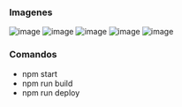 ### Imagenes

![image](https://github.com/Fabian-Martinez-Rincon/Fabian-Martinez-Rincon.github.io/assets/55964635/dcf7f616-e85f-4d96-bcc2-b67a98c6bd94)
![image](https://github.com/Fabian-Martinez-Rincon/Fabian-Martinez-Rincon.github.io/assets/55964635/6f5a0924-6ca9-4f56-bcc6-54d34835dc1f)
![image](https://github.com/Fabian-Martinez-Rincon/Fabian-Martinez-Rincon.github.io/assets/55964635/a81805ae-7ea1-47b8-9903-7bc93d0b2dd5)
![image](https://github.com/Fabian-Martinez-Rincon/Fabian-Martinez-Rincon.github.io/assets/55964635/52286180-531e-49ab-9eea-b52ba1ad92aa)
![image](https://github.com/Fabian-Martinez-Rincon/Fabian-Martinez-Rincon.github.io/assets/55964635/872427e2-343e-4421-b125-94d61ec0d6d6)

### Comandos
- npm start
- npm run build
- npm run deploy
